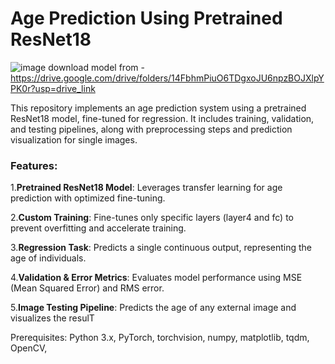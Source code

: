 # **Age Prediction Using Pretrained ResNet18**
![image](https://github.com/user-attachments/assets/996dbc61-e228-4218-919b-955a41b521c8)
download model from - https://drive.google.com/drive/folders/14FbhmPiuO6TDgxoJU6npzBOJXlpYPK0r?usp=drive_link   

This repository implements an age prediction system using a pretrained ResNet18 model, fine-tuned for regression. It includes training, validation, and testing pipelines, along with preprocessing steps and prediction visualization for single images.

### Features:

1.**Pretrained ResNet18 Model**: Leverages transfer learning for age prediction with optimized fine-tuning.

2.**Custom Training**: Fine-tunes only specific layers (layer4 and fc) to prevent overfitting and accelerate training.

3.**Regression Task**: Predicts a single continuous output, representing the age of individuals.

4.**Validation & Error Metrics**: Evaluates model performance using MSE (Mean Squared Error) and RMS error.

5.**Image Testing Pipeline**: Predicts the age of any external image and visualizes the resulT

Prerequisites:
Python 3.x,
PyTorch,
torchvision,
numpy,
matplotlib,
tqdm,
OpenCV,

